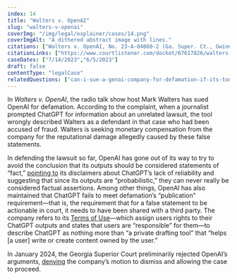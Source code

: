 ```yaml
---
index: 14
title: "Walters v. OpenAI"
slug: "walters-v-openai"
coverImg: "/img/legal/explainer/cases/14.png"
coverImgAlt: "A dithered abstract image with lines."
citations: ["Walters v. OpenAI, No. 23-A-04860-2 (Ga. Super. Ct., Gwinnett Cnty.)", "Walters v. OpenAI, No. 23-cv-03122 (N.D. Ga.)"]
citationLinks: ["https://www.courtlistener.com/docket/67617826/walters-v-openai-llc/", "https://www.courthousenews.com/wp-content/uploads/2023/06/walters-openai-complaint-gwinnett-county.pdf"]
caseDates: ["7/14/2023","6/5/2023"]
draft: false 
contentType: "legalCase"
relatedQuestions: ["can-i-sue-a-genai-company-for-defamation-if-its-tool-generates-false-information-about-me"]
---
```

In _Walters v. OpenAI_, the radio talk show host Mark Walters has sued OpenAI for defamation. According to the complaint, when a journalist prompted ChatGPT for information about an unrelated lawsuit, the tool wrongly described Walters as a defendant in that case who had been accused of fraud. Walters is seeking monetary compensation from the company for the reputational damage allegedly caused by these false statements.

In defending the lawsuit so far, OpenAI has gone out of its way to try to avoid the conclusion that its outputs should be considered statements of “fact,” [pointing to](https://storage.courtlistener.com/recap/gov.uscourts.gand.318259/gov.uscourts.gand.318259.12.1.pdf) its disclaimers about ChatGPT’s lack of reliability and suggesting that since its outputs are “probabilistic,” they can never really be considered factual assertions. Among other things, OpenAI has also maintained that ChatGPT fails to meet defamation’s “publication” requirement—that is, the requirement that for a false statement to be actionable in court, it needs to have been shared with a third party. The company refers to its [Terms of Use](https://openai.com/policies/terms-of-use)—which assign users rights to their ChatGPT outputs and states that users are “responsible” for them—to describe ChatGPT as nothing more than “a private drafting tool” that “helps \[a user\] write or create content owned by the user.”

In January 2024, the Georgia Superior Court preliminarily rejected OpenAI’s arguments, [denying](https://medialaw.org/wp-content/uploads/2024/01/01.16.24walters.pdf) the company’s motion to dismiss and allowing the case to proceed.




